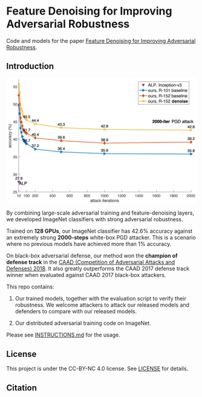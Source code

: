 
# Feature Denoising for Improving Adversarial Robustness

Code and models for the paper [Feature Denoising for Improving Adversarial Robustness](https://arxiv.org/abs/1812.03411).

## Introduction

<div align="center">
  <img src="teaser.jpg" width="700px" />
</div>

By combining large-scale adversarial training and feature-denoising layers,
we developed ImageNet classifiers with strong adversarial robustness.

Trained on __128 GPUs__, our ImageNet classifier has 42.6% accuracy against an extremely strong
__2000-steps__ white-box PGD attacker.
This is a scenario where no previous models have achieved more than 1% accuracy.

On black-box adversarial defense, our method won the __champion of defense track__ in the
[CAAD (Competition of Adversarial Attacks and Defenses) 2018](https://en.caad.geekpwn.org).
It also greatly outperforms the CAAD 2017 defense track winner when evaluated
against CAAD 2017 black-box attackers.

This repo contains:

1. Our trained models, together with the evaluation script to verify their robustness.
   We welcome attackers to attack our released models and defenders to compare with our released models.

2. Our distributed adversarial training code on ImageNet.

Please see [INSTRUCTIONS.md](INSTRUCTIONS.md) for the usage.

## License

This project is under the CC-BY-NC 4.0 license. See [LICENSE](LICENSE) for details.

## Citation
